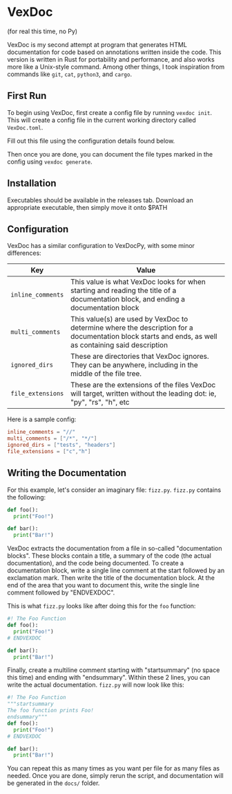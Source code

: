 # VexDoc

(for real this time, no Py)

VexDoc is my second attempt at program that generates HTML documentation for code based on annotations written inside the code.
This version is written in Rust for portability and performance, and also works more like a Unix-style command.
Among other things, I took inspiration from commands like `git`, `cat`, `python3`, and `cargo`.

## First Run

To begin using VexDoc, first create a config file by running `vexdoc init`.
This will create a config file in the current working directory called `VexDoc.toml`.

Fill out this file using the configuration details found below.

Then once you are done, you can document the file types marked in the config using `vexdoc generate`.

## Installation

Executables should be available in the releases tab.
Download an appropriate executable, then simply move it onto $PATH

## Configuration

VexDoc has a similar configuration to VexDocPy, with some minor differences:

| Key | Value |
|---------|--------|
| `inline_comments` | This value is what VexDoc looks for when starting and reading the title of a documentation block, and ending a documentation block |
| `multi_comments` | This value(s) are used by VexDoc to determine where the description for a documentation block starts and ends, as well as containing said description |
| `ignored_dirs`   | These are directories that VexDoc ignores. They can be anywhere, including in the middle of the file tree. |
| `file_extensions` | These are the extensions of the files VexDoc will target, written without the leading dot: ie, "py", "rs", "h", etc |

Here is a sample config:
```toml
inline_comments = "//"
multi_comments = ["/*", "*/"]
ignored_dirs = ["tests", "headers"]
file_extensions = ["c","h"]
```

## Writing the Documentation

For this example, let's consider an imaginary file: `fizz.py`.
`fizz.py` contains the following:
```python
def foo():
  print("Foo!")

def bar():
  print("Bar!")
```

VexDoc extracts the documentation from a file in so-called "documentation blocks".
These blocks contain a title, a summary of the code (the actual documentation), and the code being documented.
To create a documentation block, write a single line comment at the start followed by an exclamation mark.
Then write the title of the documentation block.
At the end of the area that you want to document this, write the single line comment followed by "ENDVEXDOC".

This is what `fizz.py` looks like after doing this for the `foo` function:
```python
#! The Foo Function
def foo():
  print("Foo!")
# ENDVEXDOC

def bar():
  print("Bar!")
```

Finally, create a multiline comment starting with "startsummary" (no space this time) and ending with "endsummary". 
Within these 2 lines, you can write the actual documentation.
`fizz.py` will now look like this:
```python
#! The Foo Function
"""startsummary
The foo function prints Foo!
endsummary"""
def foo():
  print("Foo!")
# ENDVEXDOC

def bar():
  print("Bar!")
```

You can repeat this as many times as you want per file for as many files as needed.
Once you are done, simply rerun the script, and documentation will be generated in the `docs/` folder.
